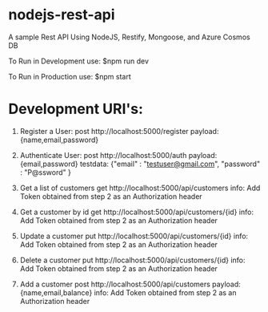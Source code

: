 # nodejs-rest-api

A sample Rest API Using NodeJS, Restify, Mongoose, and Azure Cosmos DB

To Run in Development use:
\$npm run dev

To Run in Production use:
\$npm start

# Development URI's:

1. Register a User:
   post http://localhost:5000/register
   payload: {name,email,password}

2. Authenticate User:
   post http://localhost:5000/auth
   payload: {email,password}
   testdata: {"email" : "testuser@gmail.com", "password" : "P@ssword" }

3. Get a list of customers
   get http://localhost:5000/api/customers
   info: Add Token obtained from step 2 as an Authorization header

4. Get a customer by id
   get http://localhost:5000/api/customers/{id}
   info: Add Token obtained from step 2 as an Authorization header

5. Update a customer
   put http://localhost:5000/api/customers/{id}
   info: Add Token obtained from step 2 as an Authorization header

6. Delete a customer
   put http://localhost:5000/api/customers/{id}
   info: Add Token obtained from step 2 as an Authorization header

7. Add a customer
   post http://localhost:5000/api/customers
   payload: {name,email,balance}
   info: Add Token obtained from step 2 as an Authorization header
